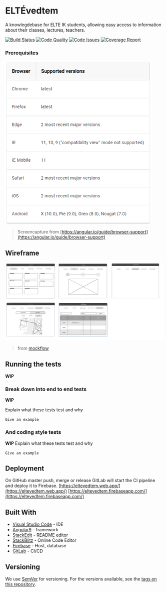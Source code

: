 # ELTÉvedtem

A knowlegdebase for ELTE IK students, allowing easy access to information about their classes, lectures, teachers.

[![Build Status](https://img.shields.io/gitlab/pipeline/kragmar/angular-elteik-knowledgebase/master)](https://gitlab.com/kragmar/angular-elteik-knowledgebase/pipelines?scope=branches)
[![Code Quality](https://img.shields.io/codeclimate/maintainability-percentage/kragmar/angular-elteik-knowledgebase)](https://codeclimate.com/github/kragmar/angular-elteik-knowledgebase)
[![Code Issues](https://img.shields.io/codeclimate/issues/kragmar/angular-elteik-knowledgebase)](https://img.shields.io/codeclimate/issues/kragmar/angular-elteik-knowledgebase)
[![Coverage Report](https://gitlab.com/kragmar/angular-elteik-knowledgebase/badges/master/coverage.svg)](https://gitlab.com/kragmar/angular-elteik-knowledgebase/-/commits/master)

### Prerequisites

![prerequisits](https://github.com/kragmar/angular-elteik-knowledgebase/blob/develop/doc/2020-03-13%2009_59_35-Angular%20-%20Browser%20support.png?raw=true "prerequisits")

> Screencapture from [https://angular.io/guide/browser-support](https://angular.io/guide/browser-support)

## Wireframe

![wireframe](https://github.com/kragmar/angular-elteik-knowledgebase/blob/develop/doc/drotvaz.jpg?raw=true "wireframe")

> from [mockflow](https://www.mockflow.com/)

## Running the tests

**WIP**

### Break down into end to end tests

**WIP**

Explain what these tests test and why

```
Give an example
```

### And coding style tests

**WIP**
Explain what these tests test and why

```
Give an example
```

## Deployment

On GitHub master push, merge or release GitLab will start the CI pipeline and deploy it to Firebase.
[https://eltevedtem.web.app/](https://eltevedtem.web.app/)
[https://eltevedtem.firebaseapp.com/](https://eltevedtem.firebaseapp.com/)

## Built With

- [Visual Studio Code](https://code.visualstudio.com/) - IDE
- [Angular9](https://angular.io/) - framework
- [StackEdit](https://stackedit.io/) - README editor
- [StackBlitz](https://stackblitz.com/) - Online Code Editor
- [Firebase](https://firebase.google.com/) - Host, database
- [GitLab](https://about.gitlab.com/) - CI/CD

## Versioning

We use [SemVer](http://semver.org/) for versioning. For the versions available, see the [tags on this repository](https://github.com/your/project/tags).
